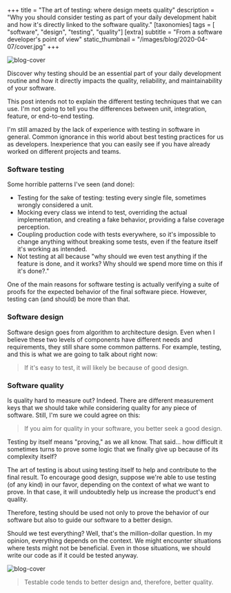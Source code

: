 +++
title = "The art of testing: where design meets quality"
description = "Why you should consider testing as part of your daily development habit and how it's directly linked to the software quality."
[taxonomies]
tags = [ "software", "design", "testing", "quality"]
[extra]
subtitle = "From a software developer's point of view"
static_thumbnail = "/images/blog/2020-04-07/cover.jpg"
+++

![blog-cover](/images/blog/2020-04-07/cover.jpg)

Discover why testing should be an essential part of your daily development routine and how it directly impacts the quality, reliability, and maintainability of your software.

<!-- more -->

This post intends not to explain the different testing techniques that we can use. I'm not going to tell you the differences between unit, integration, feature, or end-to-end testing.

I'm still amazed by the lack of experience with testing in software in general. Common ignorance in this world about
best testing practices for us as developers. Inexperience that you can easily see if you have already worked on
different projects and teams.

### Software testing

Some horrible patterns I've seen (and done):

* Testing for the sake of testing: testing every single file, sometimes wrongly considered a unit.
* Mocking every class we intend to test, overriding the actual implementation, and creating a fake behavior,
  providing a false coverage perception.
* Coupling production code with tests everywhere, so it's impossible to change anything without breaking some tests,
  even if the feature itself it's working as intended.
* Not testing at all because "why should we even test anything if the feature is done, and it works? Why should we
  spend more time on this if it's done?."

One of the main reasons for software testing is actually verifying a suite of proofs for the expected behavior of the
final software piece. However, testing can (and should) be more than that.

### Software design

Software design goes from algorithm to architecture design. Even when I believe these two levels of components have
different needs and requirements, they still share some common patterns. For example, testing, and this is what we are
going to talk about right now:

> If it's easy to test, it will likely be because of good design.

### Software quality

Is quality hard to measure out? Indeed. There are different measurement keys that we should take while considering
quality for any piece of software. Still, I'm sure we could agree on this:

> If you aim for quality in your software, you better seek a good design.

Testing by itself means "proving," as we all know. That said... how difficult it sometimes turns to prove some logic
that we finally give up because of its complexity itself?

The art of testing is about using testing itself to help and contribute to the final result. To encourage good design,
suppose we're able to use testing (of any kind) in our favor, depending on the context of what we want to prove. In that
case, it will undoubtedly help us increase the product's end quality.

Therefore, testing should be used not only to prove the behavior of our software but also to guide our software to a better design.

Should we test everything? Well, that's the million-dollar question. In my opinion, everything depends on the context. We
might encounter situations where tests might not be beneficial. Even in those situations, we should write our code as if
it could be tested anyway.

![blog-cover](/images/blog/2020-04-07/footer.jpg)

> Testable code tends to better design and, therefore, better quality.
